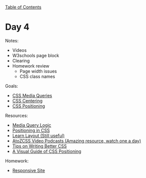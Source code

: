 [Table of Contents](/README.md)

# Day 4

Notes:
* Videos
* W3schools page block
* Clearing
* Homework review
	* Page width issues
	* CSS class names

Goals:
* [CSS Media Queries](/css-media-queries)
* [CSS Centering](/css-centering)
* [CSS Positioning](/css-positioning)

Resources:
* [Media Query Logic](https://css-tricks.com/logic-in-media-queries/)
* [Positioning in CSS](https://css-tricks.com/absolute-relative-fixed-positioining-how-do-they-differ/)
* [Learn Layout (Still useful)](http://learnlayout.com/)
* [AtoZCSS Video Podcasts (Amazing resource, watch one a day)](http://www.atozcss.com/)
* [Tips on Writing Better CSS](http://adamkaplan.me/blog/write-better-css/)
* [A Visual Guide of CSS Positioning](http://cassieshumway.github.io/project-position/)

Homework:
* [Responsive Site](https://github.com/TIY-Austin-Front-End-Engineering/responsive-site)
